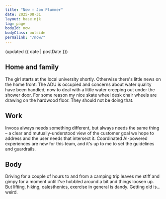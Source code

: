 ```yaml
---
title: "Now – Jon Plummer"
date: 2025-08-31
layout: base.njk
tag: page
bodyId: now
bodyClass: outside
permalink: "/now/"
---
```

(updated {{ date | postDate }})

## Home and family

The girl starts at the local university shortly. Otherwise there's little news on the home front. The ADU is occupied and concerns about water quality have been handled; now to deal with a little water creeping out under the shower door. For some reason my nice skate wheel desk chair wheels are drawing on the hardwood floor. They should not be doing that.

## Work

Invoca always needs something different, but always needs the same thing – a clear and mutually-understood view of the customer goal we hope to address and the user needs that intersect it. Coordinated AI-powered experiences are new for this team, and it's up to me to set the guidelines and guardrails.

## Body

Driving for a couple of hours to and from a camping trip leaves me stiff and gimpy for a moment until I've hobbled around a bit and things loosen up. But lifting, hiking, calesthenics, exercise in general is dandy. Getting old is…weird.